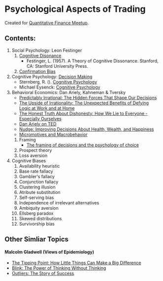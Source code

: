 # Psychological Aspects of Trading

Created for [Quantitative Finance Meetup](https://www.meetup.com/Prague-Quantitative-Finance/).

## Contents:

1.  Social Psychology: Leon Festinger
    1.  [Cognitive Disonance](https://en.wikipedia.org/wiki/Cognitive_dissonance)
        - Festinger, L. (1957). A Theory of Cognitive Dissonance. Stanford, CA: Stanford University Press.
    1.  [Confirmation Bias](https://en.wikipedia.org/wiki/Confirmation_bias)
1.  Cognitive Psychology: [Decision Making](https://en.wikipedia.org/wiki/Decision-making)
    - Sternberg, R. (). [Cognitive Psychology](https://www.goodreads.com/book/show/1127139.Cognitive_Psychology)
    - Michael Eysenck: [Cognitive Psychology](https://www.goodreads.com/book/show/1333897.Cognitive_Psychology)
1.  Behavioral Economics: Dan Ariely, Kahneman & Tversky
    - [Predictably Irrational: The Hidden Forces That Shape Our Decisions ](https://www.goodreads.com/book/show/1713426.Predictably_Irrational)
    - [The Upside of Irrationality: The Unexpected Benefits of Defying Logic at Work and at Home ](https://www.goodreads.com/book/show/7815744-the-upside-of-irrationality)
    - [The Honest Truth About Dishonesty: How We Lie to Everyone - Especially Ourselves](https://www.goodreads.com/book/show/13426114-the-honest-truth-about-dishonesty)
    - [Dan Ariely on TED](https://www.ted.com/speakers/dan_ariely)
    - [Nudge: Improving Decisions About Health, Wealth, and Happiness ](https://www.goodreads.com/book/show/2527900.Nudge)
    - [Micromotives and Macrobehavior ](https://www.goodreads.com/book/show/317333.Micromotives_and_Macrobehavior)
    1.  Framing
        -  [The framing of decisions and the psychology of choice](http://science.sciencemag.org/content/211/4481/453)
    1.  Prospect theory
    1.  Loss aversion
1.  Cognitive Biases
    1.  Availability heuristic
    1.  Base rate fallacy
    1.  Gambler's fallacy
    1.  Conjunction fallacy
    1.  Clustering illusion
    1.  Atribute substitution
    1.  Self-serving bias
    1.  Independence of irrelevant alternatives
    1.  Ambiquity aversion
    1.  Ellsberg paradox
    1.  Skewed distributions
    1.  Survivorship bias

## Other Simliar Topics
#### Malcolm Gladwell (Views of Epidemiology)
  - [The Tipping Point: How Little Things Can Make a Big Difference ](https://www.goodreads.com/book/show/2612.The_Tipping_Point)
  - [Blink: The Power of Thinking Without Thinking](https://www.goodreads.com/book/show/40102.Blink)
  - [Outliers: The Story of Success](https://www.goodreads.com/book/show/3228917-outliers)
